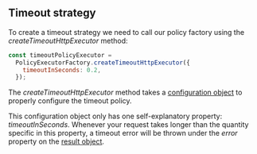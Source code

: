 ## Timeout strategy

To create a timeout strategy we need to call our policy factory using the _createTimeoutHttpExecutor_ method:

```js
const timeoutPolicyExecutor =
  PolicyExecutorFactory.createTimeoutHttpExecutor({
    timeoutInSeconds: 0.2,
  });
```

The _createTimeoutHttpExecutor_ method takes a [configuration object](../../../src/timeout/models/timeout-policy-type.ts)  to properly configure the timeout policy.

This configuration object only has one self-explanatory property: _timeoutInSeconds_. Whenever your request takes longer than the quantity specific in this property, a timeout error will be thrown under the _error_ property on the [result object](../../result/result.md).